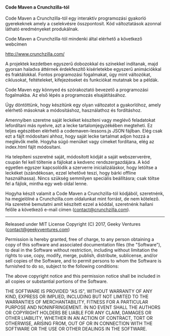 #### Code Maven a Crunchzilla-tól

Code Maven a Crunchzilla-tól egy interaktív programozási gyakorló
gyerekeknek amely a cselekvésre összpontosít. Kód változtatások
azonnal látható eredményeket produkálnak.

Code Maven a Crunchzilla-tól mindenki által elérhető a következő webcímen

http://www.crunchzilla.com/

A projektek kezdetben egyszerű dobozokkal és színekkel indítanak, majd
gyorsan haladva áttérnek érdekfeszítő kísérletekbe egyszerű animációkkal 
és fraktálokkal. Fontos programozási fogalmakat, úgy mint változókat, ciklusokat,
feltételeket, kifejezéseket és funkciókat mutatnak be a példák.

Code Maven egy könnyed és szórakoztató bevezető a programozási fogalmakba. 
Az első lépés a programozás elsajátításához.

Úgy döntöttünk, hogy készítünk egy olyan változatot a gyakorlóhoz, amely
elérhető másoknak a módosításhoz, használathoz és fordításhoz.

Amennyiben szeretne saját leckéket készíteni vagy meglévő feladatokat
lefordítani más nyelvre, azt a lecke tartalomjegyzékében megteheti. 
Ez teljes egészében elérhető a codemaven-lessons.js JSON fájlban.
Elég csak ezt a fájlt módosítani ahhoz, hogy saját lecke tartalmat
adjon hozzá a meglévők mellé. Hogyha súgó menüket vagy címeket fordítana,
elég az index.html fájlt módosítani.

Ha telepíteni sszeretné saját, módosított kódját a saját webszerverére,
csupán fel kell töltenie a fájlokat a kedvenc rendszergazdájára. A kód
egyetlen egyszer kapcsolódik a szerverre inicializáláskor, hogy letöltse
a leckéket (szándékosan, ezzel lehetővé teszi, hogy bárki offline használhassa).
Nincs szükség semmilyen speciális beállításra; csak töltse fel a fájlok, mintha
egy web oldal lenne.

Hogyha készít valamit a Code Maven a Crunchzilla-tól kódjából,
szeretnénk, ha megjelölné a Crunchzilla.com oldalunkat mint forrást, 
de nem kötelező.   Ha szeretné bemutatni amit készített ezzel a kóddal,
szeretnénk hallani felőle a következő e-mail címen (contact@crunchzilla.com).

-----

Released under MIT License
Copyright (C) 2017, Geeky Ventures (contact@geekyventures.com)

Permission is hereby granted, free of charge, to any person
obtaining a copy of this software and associated documentation files
(the "Software"), to deal in the Software without restriction,
including without limitation the rights to use, copy, modify, merge,
publish, distribute, sublicense, and/or sell copies of the Software,
and to permit persons to whom the Software is furnished to do so,
subject to the following conditions:

The above copyright notice and this permission notice shall be
included in all copies or substantial portions of the Software.

THE SOFTWARE IS PROVIDED "AS IS", WITHOUT WARRANTY OF ANY KIND,
EXPRESS OR IMPLIED, INCLUDING BUT NOT LIMITED TO THE WARRANTIES OF
MERCHANTABILITY, FITNESS FOR A PARTICULAR PURPOSE AND
NONINFRINGEMENT. IN NO EVENT SHALL THE AUTHORS OR COPYRIGHT HOLDERS
BE LIABLE FOR ANY CLAIM, DAMAGES OR OTHER LIABILITY, WHETHER IN AN
ACTION OF CONTRACT, TORT OR OTHERWISE, ARISING FROM, OUT OF OR IN
CONNECTION WITH THE SOFTWARE OR THE USE OR OTHER DEALINGS IN THE
SOFTWARE.
